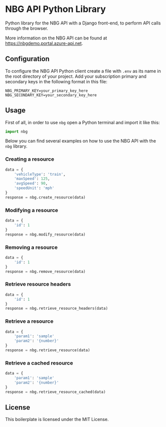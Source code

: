 # NBG API Python Library

Python library for the NBG API with a Django front-end, to perform API calls through the browser.

More information on the NBG API can be found at https://nbgdemo.portal.azure-api.net.

## Configuration

To configure the NBG API Python client create a file with `.env` as its name in the root directory of your project. Add your subscription primary and secondary keys in the following format in this file:

```
NBG_PRIMARY_KEY=your_primary_key_here
NBG_SECONDARY_KEY=your_secondary_key_here
```

## Usage

First of all, in order to use `nbg` open a Python terminal and import it like this:

```python
import nbg
```

Below you can find several examples on how to use the NBG API with the `nbg` library.

### Creating a resource

```python
data = {
    'vehicleType': 'train',
    'maxSpeed': 125,
    'avgSpeed': 90,
    'speedUnit': 'mph'
}
response = nbg.create_resource(data)
```

### Modifying a resource

```python
data = {
    'id': 1
}
response = nbg.modify_resource(data)
```

### Removing a resource

```python
data = {
    'id': 1
}
response = nbg.remove_resource(data)
```

### Retrieve resource headers

```python
data = {
    'id': 1
}
response = nbg.retrieve_resource_headers(data)
```

### Retrieve a resource

```python
data = {
    'param1': 'sample'
    'param2': '{number}'
}
response = nbg.retrieve_resource(data)
```

### Retrieve a cached resource

```python
data = {
    'param1': 'sample'
    'param2': '{number}'
}
response = nbg.retrieve_resource_cached(data)
```

## License

This boilerplate is licensed under the MIT License.
